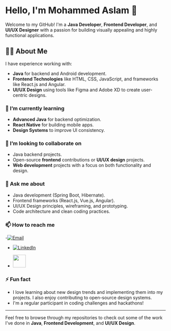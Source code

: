 # Hello, I'm Mohammed Aslam 👋

Welcome to my GitHub! I'm a **Java Developer**, **Frontend Developer**, and **UI/UX Designer** with a passion for building visually appealing and highly functional applications.

## 👨‍💻 About Me
I have experience working with:
- **Java** for backend and Android development.
- **Frontend Technologies** like HTML, CSS, JavaScript, and frameworks like React.js and Angular.
- **UI/UX Design** using tools like Figma and Adobe XD to create user-centric designs.


### 🌱 I’m currently learning
- **Advanced Java** for backend optimization.
- **React Native** for building mobile apps.
- **Design Systems** to improve UI consistency.

### 👯 I’m looking to collaborate on
- Java backend projects.
- Open-source **frontend** contributions or **UI/UX design** projects.
- **Web development** projects with a focus on both functionality and design.

### 💬 Ask me about
- Java development (Spring Boot, Hibernate).
- Frontend frameworks (React.js, Vue.js, Angular).
- UI/UX Design principles, wireframing, and prototyping.
- Code architecture and clean coding practices.

### 📫 How to reach me
-[![Email](https://img.shields.io/badge/Email-mohammedaslamaslam419%40gmail.com-blue?style=flat&logo=gmail&logoColor=white)](mailto:mohammedaslamaslam419@gmail.com)

- [![LinkedIn](https://img.shields.io/badge/-LinkedIn-blue?style=flat&logo=Linkedin&logoColor=white)](https://www.linkedin.com/in/mohammed-aslam-m-57443425b)

- <a href="https://wa.me/919894411214">
  <img src="https://upload.wikimedia.org/wikipedia/commons/6/6b/WhatsApp.svg" width="40" height="40" />
</a>





### ⚡ Fun fact
- I love learning about new design trends and implementing them into my projects. I also enjoy contributing to open-source design systems.
- I'm a regular participant in coding challenges and hackathons!

---

Feel free to browse through my repositories to check out some of the work I've done in **Java**, **Frontend Development**, and **UI/UX Design**.
